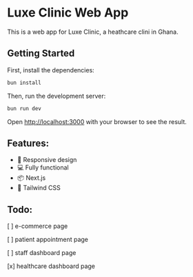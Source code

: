 # Luxe Clinic Web App

This is a web app for Luxe Clinic, a heathcare clini in Ghana.

## Getting Started

First, install the dependencies:

```bash
bun install
```

Then, run the development server:

```bash
bun run dev
```

Open [http://localhost:3000](http://localhost:3000) with your browser to see the result.

## Features:

- 📱 Responsive design
- 💻 Fully functional
- 📦 Next.js
- 💪 Tailwind CSS

## Todo:

[ ] e-commerce page

[ ] patient appointment page

[ ] staff dashboard page

[x] healthcare dashboard page
